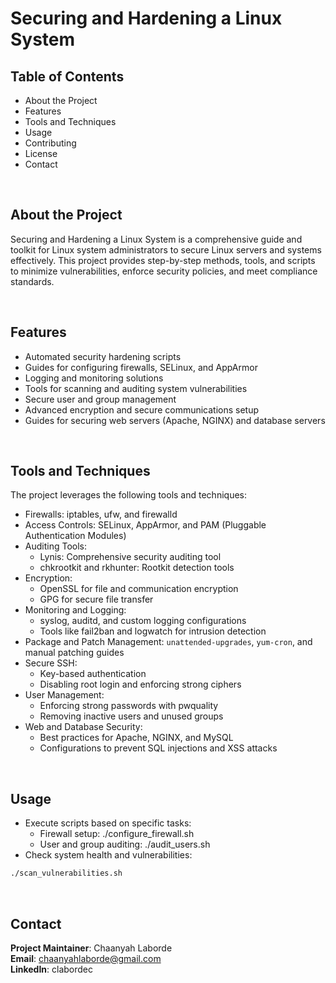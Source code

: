 # Securing and Hardening a Linux System

## Table of Contents
- About the Project
- Features
- Tools and Techniques
- Usage
- Contributing
- License
- Contact

<br>

## About the Project
Securing and Hardening a Linux System is a comprehensive guide and toolkit for Linux system administrators to secure Linux servers and systems effectively. This project provides step-by-step methods, tools, and scripts to minimize vulnerabilities, enforce security policies, and meet compliance standards.

<br>

## Features
- Automated security hardening scripts
- Guides for configuring firewalls, SELinux, and AppArmor
- Logging and monitoring solutions
- Tools for scanning and auditing system vulnerabilities
- Secure user and group management
- Advanced encryption and secure communications setup
- Guides for securing web servers (Apache, NGINX) and database servers

<br>

## Tools and Techniques
The project leverages the following tools and techniques:
- Firewalls: iptables, ufw, and firewalld
- Access Controls: SELinux, AppArmor, and PAM (Pluggable Authentication Modules)
- Auditing Tools:
  - Lynis: Comprehensive security auditing tool
  - chkrootkit and rkhunter: Rootkit detection tools
- Encryption:
  - OpenSSL for file and communication encryption
  - GPG for secure file transfer
- Monitoring and Logging:
  - syslog, auditd, and custom logging configurations
  - Tools like fail2ban and logwatch for intrusion detection
- Package and Patch Management: `unattended-upgrades`, `yum-cron`, and manual patching guides
- Secure SSH:
  - Key-based authentication
  - Disabling root login and enforcing strong ciphers
- User Management:
  - Enforcing strong passwords with pwquality
  - Removing inactive users and unused groups
- Web and Database Security:
  - Best practices for Apache, NGINX, and MySQL
  - Configurations to prevent SQL injections and XSS attacks

<br>

## Usage
- Execute scripts based on specific tasks:
  - Firewall setup: ./configure_firewall.sh
  - User and group auditing: ./audit_users.sh
- Check system health and vulnerabilities:
```bash
./scan_vulnerabilities.sh
```

<br>

## Contact
<b>Project Maintainer</b>: Chaanyah Laborde<br>
<b>Email</b>: chaanyahlaborde@gmail.com<br>
<b>LinkedIn</b>: clabordec
